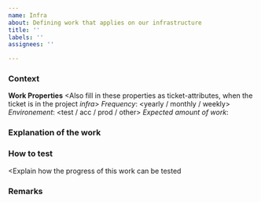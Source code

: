 ```yaml
---
name: Infra
about: Defining work that applies on our infrastructure
title: ''
labels: ''
assignees: ''

---
```


### Context 
<Type here more information about the context of the work>

**Work Properties**
<Also fill in these properties as ticket-attributes, when the ticket is in the project _infra_>
_Frequency_: <yearly / monthly / weekly>
_Environement_: <test / acc / prod / other>
_Expected amount of work_: <in hours>

### Explanation of the work
<Type here what actually needs to be done and place references to additional documents containing explanation and scripts to be performed>

### How to test
<Explain how the progress of this work can be tested

### Remarks

